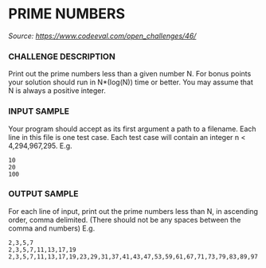 # PRIME NUMBERS #
_Source: https://www.codeeval.com/open_challenges/46/_

### CHALLENGE DESCRIPTION ###

Print out the prime numbers less than a given number N. For bonus points your solution should run in N*(log(N)) time or better. You may assume that N is always a positive integer.

### INPUT SAMPLE ###

Your program should accept as its first argument a path to a filename. Each line in this file is one test case. Each test case will contain an integer n < 4,294,967,295. E.g.

    10
    20
    100
    
### OUTPUT SAMPLE ###

For each line of input, print out the prime numbers less than N, in ascending order, comma delimited. (There should not be any spaces between the comma and numbers) E.g.

    2,3,5,7
    2,3,5,7,11,13,17,19
    2,3,5,7,11,13,17,19,23,29,31,37,41,43,47,53,59,61,67,71,73,79,83,89,97
